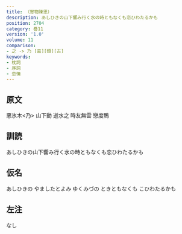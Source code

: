 ```yaml
---
title: （寄物陳思）
description: あしひきの山下響み行く水の時ともなくも恋ひわたるかも
position: 2704
category: 巻11
version: '1.0'
volume: 11
comparison:
- 之 -> 乃 [嘉][類][古]
keywords:
- 枕詞
- 序詞
- 恋情
---
```


## 原文

悪氷木<乃> 山下動 逝水之 時友無雲 戀度鴨

## 訓読

あしひきの山下響み行く水の時ともなくも恋ひわたるかも

## 仮名

あしひきの やましたとよみ ゆくみづの ときともなくも こひわたるかも

## 左注

なし
